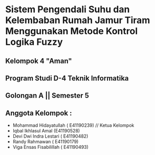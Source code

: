 # Sistem Pengendali Suhu dan Kelembaban Rumah Jamur Tiram Menggunakan Metode Kontrol Logika Fuzzy

## Kelompok 4 "Aman"
## Program Studi D-4 Teknik Informatika
## Golongan A || Semester 5

## Anggota Kelompok : 
* Mohammad Hidayatullah ( E41190239) // Ketua Kelompok
* Iqbal Ikhlasul Amal (E41190528)
* Devi Dwi Indra Lestari ( E41190482)
* Randy Rahmawan ( E41190179)
* Viga Ensas Fisabilillah ( E41190493)
